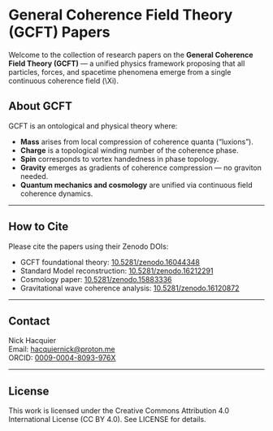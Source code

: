 # General Coherence Field Theory (GCFT) Papers

Welcome to the collection of research papers on the **General Coherence Field Theory (GCFT)** — a unified physics framework proposing that all particles, forces, and spacetime phenomena emerge from a single continuous coherence field \(\Xi\).


## About GCFT

GCFT is an ontological and physical theory where:

- **Mass** arises from local compression of coherence quanta (“luxions”).
- **Charge** is a topological winding number of the coherence phase.
- **Spin** corresponds to vortex handedness in phase topology.
- **Gravity** emerges as gradients of coherence compression — no graviton needed.
- **Quantum mechanics and cosmology** are unified via continuous field coherence dynamics.

---

## How to Cite

Please cite the papers using their Zenodo DOIs:

- GCFT foundational theory: [10.5281/zenodo.16044348](https://doi.org/10.5281/zenodo.16044348)  
- Standard Model reconstruction: [10.5281/zenodo.16212291](https://doi.org/10.5281/zenodo.16212291)  
- Cosmology paper: [10.5281/zenodo.15883336](https://doi.org/10.5281/zenodo.15883336)  
- Gravitational wave coherence analysis: [10.5281/zenodo.16120872](https://doi.org/10.5281/zenodo.16120872)

---

## Contact

Nick Hacquier  
Email: hacquiernick@proton.me  
ORCID: [0009-0004-8093-976X](https://orcid.org/0009-0004-8093-976X)

---

## License

This work is licensed under the Creative Commons Attribution 4.0 International License (CC BY 4.0). See LICENSE for details.
